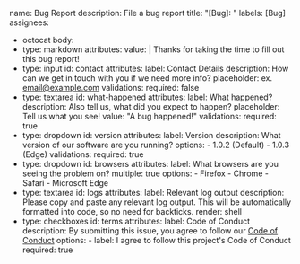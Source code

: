 name: Bug Report
description: File a bug report
title: "[Bug]: "
labels: [Bug]
assignees:
  - octocat
body:
  - type: markdown
    attributes:
      value: |
        Thanks for taking the time to fill out this bug report!
  - type: input
    id: contact
    attributes:
      label: Contact Details
      description: How can we get in touch with you if we need more info?
      placeholder: ex. email@example.com
    validations:
      required: false
  - type: textarea
    id: what-happened
    attributes:
      label: What happened?
      description: Also tell us, what did you expect to happen?
      placeholder: Tell us what you see!
      value: "A bug happened!"
    validations:
      required: true
  - type: dropdown
    id: version
    attributes:
      label: Version
      description: What version of our software are you running?
      options:
        - 1.0.2 (Default)
        - 1.0.3 (Edge)
    validations:
      required: true
  - type: dropdown
    id: browsers
    attributes:
      label: What browsers are you seeing the problem on?
      multiple: true
      options:
        - Firefox
        - Chrome
        - Safari
        - Microsoft Edge
  - type: textarea
    id: logs
    attributes:
      label: Relevant log output
      description: Please copy and paste any relevant log output. This will be automatically formatted into code, so no need for backticks.
      render: shell
  - type: checkboxes
    id: terms
    attributes:
      label: Code of Conduct
      description: By submitting this issue, you agree to follow our [Code of Conduct](https://example.com)
      options:
        - label: I agree to follow this project's Code of Conduct
          required: true
